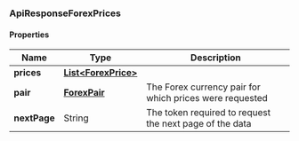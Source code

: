 
[//]: # (CLASS:ApiResponseForexPrices)

[//]: # (KIND:object)

### ApiResponseForexPrices

#### Properties

[//]: # (START_DEFINITION)

Name | Type | Description
------------ | ------------- | -------------
**prices** | [**List&lt;ForexPrice&gt;**](ForexPrice.md) |  &nbsp;
**pair** | [**ForexPair**](ForexPair.md) | The Forex currency pair for which prices were requested &nbsp;
**nextPage** | String | The token required to request the next page of the data &nbsp;

[//]: # (END_DEFINITION)


[//]: # (CONTAINED_CLASS:ForexPrice)


[//]: # (CONTAINED_CLASS:ForexPair)






